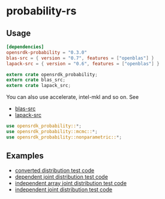 # probability-rs

## Usage

```toml
[dependencies]
opensrdk-probability = "0.3.0"
blas-src = { version = "0.7", features = ["openblas"] }
lapack-src = { version = "0.6", features = ["openblas"] }
```

```rust
extern crate opensrdk_probability;
extern crate blas_src;
extern crate lapack_src;
```

You can also use accelerate, intel-mkl and so on.
See

- [blas-src](https://github.com/blas-lapack-rs/blas-src)
- [lapack-src](https://github.com/blas-lapack-rs/lapack-src)

```rust
use opensrdk_probability::*;
use opensrdk_probability::mcmc::*;
use opensrdk_probability::nonparametric::*;
```

## Examples

- [converted distribution test code](src/distribution/converted.rs)
- [dependent joint distribution test code](src/distribution/dependent_joint.rs)
- [independent array joint distribution test code](src/distribution/independent_array_joint.rs)
- [independent joint distribution test code](src/distribution/independent_joint.rs)
